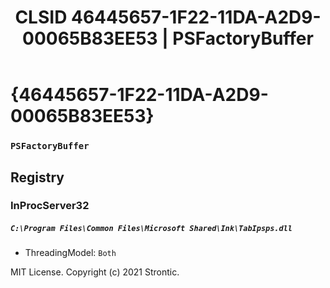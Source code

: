 ﻿---
title: "CLSID 46445657-1F22-11DA-A2D9-00065B83EE53 | PSFactoryBuffer"
excerpt: What is COM-Object CLSID 46445657-1F22-11DA-A2D9-00065B83EE53?
---

# {46445657-1F22-11DA-A2D9-00065B83EE53}

### `PSFactoryBuffer`

## Registry


### InProcServer32

##### `C:\Program Files\Common Files\Microsoft Shared\Ink\TabIpsps.dll`
* ThreadingModel: `Both`

MIT License. Copyright (c) 2021 Strontic.


